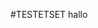 <!--{"TITLE":"Default Title","DATE":1404972336,"UPDATED":1404972336,"ID":"tag:whitecollargames.com,2014-07-10:1404972336:18","CATEGORIES":[]}-->
#TESTETSET
hallo